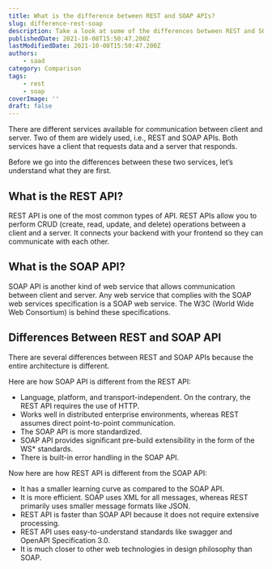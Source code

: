 ```yaml
---
title: What is the difference between REST and SOAP APIs?
slug: difference-rest-soap
description: Take a look at some of the differences between REST and SOAP API.
publishedDate: 2021-10-08T15:50:47.200Z
lastModifiedDate: 2021-10-08T15:50:47.200Z
authors:
    - saad
category: Comparison
tags:
    - rest
    - soap
coverImage: ''
draft: false
---
```


There are different services available for communication between client and server. Two of them are widely used, i.e., REST and SOAP APIs. Both services have a client that requests data and a server that responds.

Before we go into the differences between these two services, let’s understand what they are first.

## What is the REST API?

REST API is one of the most common types of API. REST APIs allow you to perform CRUD (create, read, update, and delete) operations between a client and a server. It connects your backend with your frontend so they can communicate with each other.

## What is the SOAP API?

SOAP API is another kind of web service that allows communication between client and server. Any web service that complies with the SOAP web services specification is a SOAP web service. The W3C (World Wide Web Consortium) is behind these specifications.

## Differences Between REST and SOAP API

There are several differences between REST and SOAP APIs because the entire architecture is different.

Here are how SOAP API is different from the REST API:

- Language, platform, and transport-independent. On the contrary, the REST API requires the use of HTTP.
- Works well in distributed enterprise environments, whereas REST assumes direct point-to-point communication.
- The SOAP API is more standardized.
- SOAP API provides significant pre-build extensibility in the form of the WS* standards.
- There is built-in error handling in the SOAP API.

Now here are how REST API is different from the SOAP API:

- It has a smaller learning curve as compared to the SOAP API.
- It is more efficient. SOAP uses XML for all messages, whereas REST primarily uses smaller message formats like JSON.
- REST API is faster than SOAP API because it does not require extensive processing.
- REST API uses easy-to-understand standards like swagger and OpenAPI Specification 3.0.
- It is much closer to other web technologies in design philosophy than SOAP.
